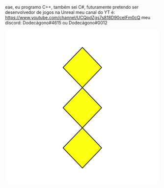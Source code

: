 eae, eu programo C++, também sei C#, futuramente pretendo ser desenvolvedor de jogos na Unreal
meu canal do YT é: https://www.youtube.com/channel/UCQpdZgs7s818D90ceIFm0cQ
meu discord: Dodecágono#4615
                   ou
             Dodecágono#0012
             

![eae](https://github.com/Dodecagono/Dodecagono/blob/main/LogoPNGdode.png?raw=true)
